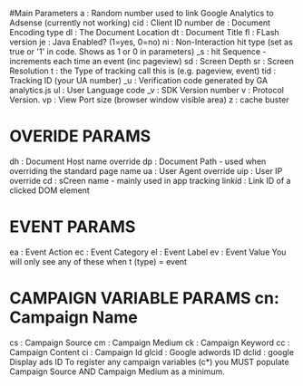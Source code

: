 #Main Parameters
a   : Random number used to link Google Analytics to Adsense (currently not working)
cid : Client ID number
de  : Document Encoding type
dl  : The Document Location
dt  : Document Title
fl  : FLash version
je  : Java Enabled? (1=yes, 0=no)
ni  : Non-In­ter­action hit type (set as true or '1' in code. Shows as 1 or 0 in parame­ters)
_s  : hit Sequence - increments each time an event (inc pageview)
sd  : Screen Depth
sr  : Screen Resolution
t   : the Type of tracking call this is (e.g. pageview, event)
tid : Tracking ID (your UA number)
_u  : Verifi­cation code generated by GA analyt­ics.js
ul  : User Language code
_v  : SDK Version number
v   : Protocol Version.
vp  : View Port size (browser window visible area)
z   : cache buster

# OVERIDE PARAMS
dh     : Document Host name override
dp     : Document Path - used when overriding the standard page name
ua     : User Agent override
uip    : User IP override
cd     : sCreen name - mainly used in app tracking
linkid : Link ID of a clicked DOM element

# EVENT PARAMS
ea : Event Action
ec : Event Category
 el : Event Label
ev : Event Value
You will only see any of these when t (type) = event

# CAMPAIGN VARIABLE PARAMS cn: Campaign Name
cs    : Campaign Source
cm    : Campaign Medium
ck    : Campaign Keyword
cc    : Campaign Content
ci    : Campaign Id
glcid : Google adwords ID
dclid : google Display ads ID
To register any campaign variables (c*) you MUST populate Campaign Source AND Campaign Medium as a minimum.
